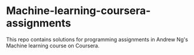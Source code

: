 # Machine-learning-coursera-assignments
This repo contains solutions for programming assignments in Andrew Ng's Machine learning course on Coursera.

